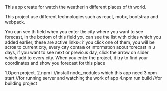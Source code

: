 This app create for watch the weather in different places of th world.

This project use different technologies such as react, mobx, bootstrap and webpack.

You can see th field when you enter the city where you want to see forecast, in the bottom of this field you can see
the list with cities which you added earlier, these are active links< if you click one of them, you will be scroll
to current city, every city contain of information about forecast in 3 days, if you want to see next or previous day,
click the arrow on slider which add to every city. When you enter the project, it try to find your coordinates and show
you forecast for this place

1.Open project.
2.npm i //install node_modules which this app need
3.npm start //for running server and watching the work of app
4.npm run build //for building project
